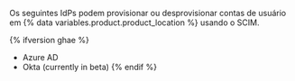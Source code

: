 Os seguintes IdPs podem provisionar ou desprovisionar contas de usuário em {% data variables.product.product_location %} usando o SCIM.

{% ifversion ghae %}
- Azure AD
- Okta (currently in beta)
{% endif %}
